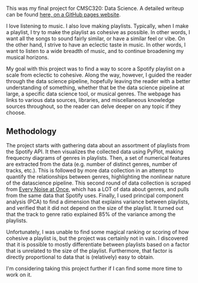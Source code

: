#

This was my final project for CMSC320: Data Science.
A detailed writeup can be found [here, on a GitHub pages website](https://olincb.github.io/spotify-playlist-analysis/).

I love listening to music.
I also love making playlists.
Typically, when I make a playlist, I try to make the playlist as cohesive as possible.
In other words, I want all the songs to sound fairly similar, or have a similar feel or vibe.
On the other hand, I strive to have an eclectic taste in music.
In other words, I want to listen to a wide breadth of music, and to continue broadening my musical horizons.

My goal with this project was to find a way to score a Spotify playlist on a scale from eclectic to cohesive.
Along the way, however, I guided the reader through the data science pipeline, hopefully leaving the reader with a better understanding of something, whether that be the data science pipeline at large, a specific data science tool, or musical genres.
The webpage has links to various data sources, libraries, and miscellaneous knowledge sources throughout, so the reader can delve deeper on any topic if they choose.

## Methodology

The project starts with gathering data about an assortment of playlists from the Spotify API.
It then visualizes the collected data using PyPlot, making frequecny diagrams of genres in playlists.
Then, a set of numerical features are extracted from the data (e.g. number of distinct genres, number of tracks, etc.).
This is followed by more data collection in an attempt to quantify the relationships between genres, highlighting the nonlinear nature of the datascience pipeline.
This second round of data collection is scraped from [Every Noise at Once](https://everynoise.com/), which has a LOT of data about genres, and pulls from the same data that Spotify uses.
Finally, I used principal component analysis (PCA) to find a dimension that explains variance between playlists, and verified that it did not depend on the size of the playlist.
It turned out that the track to genre ratio explained 85% of the variance among the playlists.

Unfortunately, I was unable to find some magical ranking or scoring of how cohesive a playlist is, but the project was certainly not in vain.
I discovered that it is possible to mostly differentiate between playlists based on a factor that is unrelated to the size of the playlist.
Furthermore, that factor is directly proportional to data that is (relatively) easy to obtain.

I'm considering taking this project further if I can find some more time to work on it.
